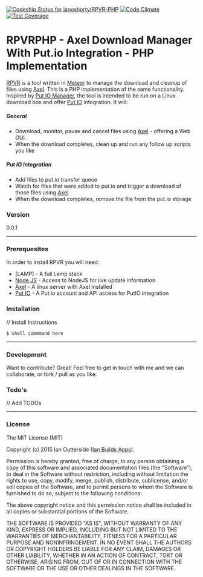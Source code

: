[![Codeship Status for ianoshorty/RPVR-PHP](https://codeship.com/projects/6dc74f60-e7a0-0132-bf13-2a723c8c6817/status?branch=master)](https://codeship.com/projects/82587)
[![Code Climate](https://codeclimate.com/github/ianoshorty/RPVR-PHP/badges/gpa.svg)](https://codeclimate.com/github/ianoshorty/RPVR-PHP)
[![Test Coverage](https://codeclimate.com/github/ianoshorty/RPVR-PHP/badges/coverage.svg)](https://codeclimate.com/github/ianoshorty/RPVR-PHP/coverage)

# RPVRPHP - Axel Download Manager With Put.io Integration - PHP Implementation

[RPVR](https://github.com/ianoshorty/RPVR) is a tool written in [Meteor] to manage the download and cleanup of files using [Axel]. This is a PHP implementation of
the same functionality.
Inspired by [Put IO Manager], the tool is intended to be run on a Linux download box and offer [Put IO] integration. It will:

##### General

  - Download, monitor, pause and cancel files using [Axel] - offering a Web GUI.
  - When the download completes, clean up and run any follow up scripts you like

##### Put IO Integration

  - Add files to put.io transfer queue
  - Watch for files that were added to put.io and trigger a download of those files using [Axel]
  - When the download completes, remove the file from the put.io storage

### Version
0.0.1

---
### Prerequesites

In order to install RPVR you will need:

 - [LAMP] - A full Lamp stack
 - [Node.JS] - Access to NodeJS for live update information
 - [Axel] 	- A linux server with Axel installed
 - [Put IO] - A Put.io account and API access for PutIO integration

### Installation

// Install Instructions

```sh
$ shell commmand here
```

---
### Development

Want to contribute? Great! Feel free to get in touch with me and we can collaborate, or fork / pull as you like.

### Todo's

// Add TODOs

---
### License
The MIT License (MIT)

Copyright (c) 2015 Ian Outterside ([Ian Builds Apps]).

Permission is hereby granted, free of charge, to any person obtaining a copy
of this software and associated documentation files (the "Software"), to deal
in the Software without restriction, including without limitation the rights
to use, copy, modify, merge, publish, distribute, sublicense, and/or sell
copies of the Software, and to permit persons to whom the Software is
furnished to do so, subject to the following conditions:

The above copyright notice and this permission notice shall be included in
all copies or substantial portions of the Software.

THE SOFTWARE IS PROVIDED "AS IS", WITHOUT WARRANTY OF ANY KIND, EXPRESS OR
IMPLIED, INCLUDING BUT NOT LIMITED TO THE WARRANTIES OF MERCHANTABILITY,
FITNESS FOR A PARTICULAR PURPOSE AND NONINFRINGEMENT. IN NO EVENT SHALL THE
AUTHORS OR COPYRIGHT HOLDERS BE LIABLE FOR ANY CLAIM, DAMAGES OR OTHER
LIABILITY, WHETHER IN AN ACTION OF CONTRACT, TORT OR OTHERWISE, ARISING FROM,
OUT OF OR IN CONNECTION WITH THE SOFTWARE OR THE USE OR OTHER DEALINGS IN
THE SOFTWARE.

[Meteor]:https://www.meteor.com/
[Put IO]:http://put.io
[Put IO Manager]:https://github.com/sjlu/Put.io-Manager
[Axel]:http://axel.alioth.debian.org
[Ian Builds Apps]:http://www.ianbuildsapps.com
[Node.JS]:https://nodejs.org